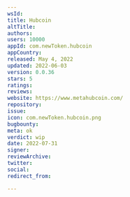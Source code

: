```yaml
---
wsId: 
title: Hubcoin
altTitle: 
authors: 
users: 10000
appId: com.newToken.hubcoin
appCountry: 
released: May 4, 2022
updated: 2022-06-03
version: 0.0.36
stars: 5
ratings: 
reviews: 
website: https://www.metahubcoin.com/
repository: 
issue: 
icon: com.newToken.hubcoin.png
bugbounty: 
meta: ok
verdict: wip
date: 2022-07-31
signer: 
reviewArchive: 
twitter: 
social: 
redirect_from: 

---
```


